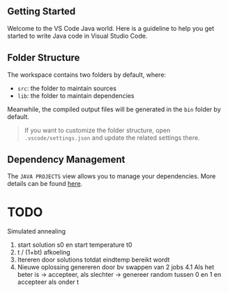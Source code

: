 ## Getting Started

Welcome to the VS Code Java world. Here is a guideline to help you get started to write Java code in Visual Studio Code.

## Folder Structure

The workspace contains two folders by default, where:

- `src`: the folder to maintain sources
- `lib`: the folder to maintain dependencies

Meanwhile, the compiled output files will be generated in the `bin` folder by default.

> If you want to customize the folder structure, open `.vscode/settings.json` and update the related settings there.

## Dependency Management

The `JAVA PROJECTS` view allows you to manage your dependencies. More details can be found [here](https://github.com/microsoft/vscode-java-dependency#manage-dependencies).

# TODO
Simulated annealing

1. start solution s0 en start temperature t0
2. t / (1+bt) afkoeling
3. Itereren door solutions totdat eindtemp bereikt wordt
4. Nieuwe oplossing genereren door bv swappen van 2 jobs
4.1 Als het beter is -> accepteer, als slechter -> genereer random tussen 0 en 1 en accepteer als onder t